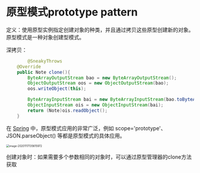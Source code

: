 # 原型模式prototype pattern

定义：使用原型实例指定创建对象的种类，并且通过拷贝这些原型创建新的对象。原型模式是一种对象创建型模式。

深拷贝：

```java
		@SneakyThrows
    @Override
    public Note clone(){
        ByteArrayOutputStream bao = new ByteArrayOutputStream();
        ObjectOutputStream oos = new ObjectOutputStream(bao);
        oos.writeObject(this);

        ByteArrayInputStream bai = new ByteArrayInputStream(bao.toByteArray());
        ObjectInputStream ois = new ObjectInputStream(bai);
        return (Note)ois.readObject();
    }
```

在 [Spring](http://c.biancheng.net/spring/) 中，原型模式应用的非常广泛，例如 scope='prototype'、JSON.parseObject() 等都是原型模式的具体应用。

<img src="/Users/cty/Library/Application Support/typora-user-images/image-20201117135615972.png" alt="image-20201117135615972" style="zoom:50%;" />



创建对象时：如果需要多个参数相同的对象时，可以通过原型管理器的clone方法获取